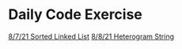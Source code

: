 # Daily Code Exercise

[8/7/21 Sorted Linked List](sorted-linked-list.md)
[8/8/21 Heterogram String](heterogram-string.md)